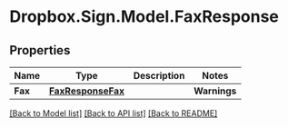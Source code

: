 # Dropbox.Sign.Model.FaxResponse

## Properties

Name | Type | Description | Notes
------------ | ------------- | ------------- | -------------
**Fax** | [**FaxResponseFax**](FaxResponseFax.md) |    | **Warnings** | [**List&lt;WarningResponse&gt;**](WarningResponse.md) |  A list of warnings.  | [optional] 

[[Back to Model list]](../README.md#documentation-for-models) [[Back to API list]](../README.md#documentation-for-api-endpoints) [[Back to README]](../README.md)

